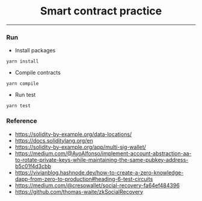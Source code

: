<div align="center">
  <h1>Smart contract practice</h1>
</div>

---

### Run

- Install packages

```shell
yarn install
```

- Compile contracts

```shell
yarn compile
```

- Run test

```shell
yarn test
```

### Reference

- https://solidity-by-example.org/data-locations/
- https://docs.soliditylang.org/en
- https://solidity-by-example.org/app/multi-sig-wallet/
- https://medium.com/@AyoAlfonso/implement-account-abstraction-aa-to-rotate-private-keys-while-maintaining-the-same-pubkey-address-b5c01f4d3cbb
- https://vivianblog.hashnode.dev/how-to-create-a-zero-knowledge-dapp-from-zero-to-production#heading-6-test-circuits
- https://medium.com/@cresowallet/social-recovery-fa64ef484396
- https://github.com/thomas-waite/zkSocialRecovery
